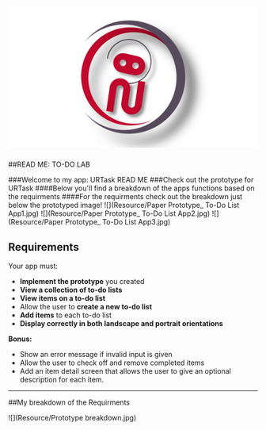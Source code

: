 # ![](Resource/my_logo.jpg)

##READ ME: TO-DO LAB

###Welcome to my app: URTask READ ME
###Check out the prototype for URTask
####Below you'll find a breakdown of the apps functions based on the requirments 
####For the requirments check out the breakdown just below the prototyped image!
![](Resource/Paper Prototype_ To-Do List App1.jpg)
![](Resource/Paper Prototype_ To-Do List App2.jpg)
![](Resource/Paper Prototype_ To-Do List App3.jpg)

## Requirements

Your app must:

- **Implement the prototype** you created
- **View a collection of to-do lists**
- **View items on a to-do list**
- Allow the user to **create a new to-do list**
- **Add items** to each to-do list
- **Display correctly in both landscape and portrait orientations**

**Bonus:**

- Show an error message if invalid input is given
- Allow the user to check off and remove completed items
- Add an item detail screen that allows the user to give an optional description for each item.

---
##My breakdown of the Requirments

![](Resource/Prototype breakdown.jpg)
